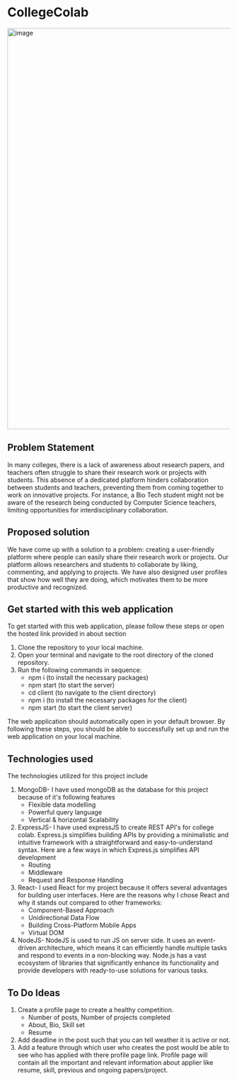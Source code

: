 # CollegeColab
<img width="905" alt="image" src="https://github.com/envision79/CollegeColab/assets/71789479/872f1800-13fb-4248-ac3e-167a177b2aad">

## Problem Statement
In many colleges, there is a lack of awareness about research papers, and teachers often struggle to share their research work or projects with students. This absence of a dedicated platform hinders collaboration between students and teachers, preventing them from coming together to work on innovative projects. For instance, a Bio Tech student might not be aware of the research being conducted by Computer Science teachers, limiting opportunities for interdisciplinary collaboration.
 	
## Proposed solution
We have come up with a solution to a problem: creating a user-friendly platform where people can easily share their research work or projects. Our platform allows researchers and students to collaborate by liking, commenting, and applying to projects. We have also designed user profiles that show how well they are doing, which motivates them to be more productive and recognized.

## Get started with this web application
To get started with this web application, please follow these steps or open the hosted link provided in about section
1. Clone the repository to your local machine.
2. Open your terminal and navigate to the root directory of the cloned repository.
3. Run the following commands in sequence:
   - npm i (to install the necessary packages)
   - npm start (to start the server)
   - cd client (to navigate to the client directory)
   - npm i (to install the necessary packages for the client)
   - npm start (to start the client server)
   
The web application should automatically open in your default browser.
By following these steps, you should be able to successfully set up and run the web application on your local machine.

## Technologies used
The technologies utilized for this project include 
1. MongoDB- I have used mongoDB as the database for this project because of it's following features
    - Flexible data modelling
    - Powerful query language
    - Vertical & horizontal Scalability
2. ExpressJS- I have used expressJS to create REST API's for college colab. Express.js simplifies building APIs by providing a minimalistic and intuitive framework with a straightforward and easy-to-understand syntax. Here are a few ways in which Express.js simplifies API development 
    - Routing
    - Middleware
    - Request and Response Handling
3. React- I used React for my project because it offers several advantages for building user interfaces. Here are the reasons why I chose React and why it stands out compared to other frameworks:
    - Component-Based Approach
    - Unidirectional Data Flow
    - Building Cross-Platform Mobile Apps
    - Virtual DOM
4. NodeJS- NodeJS is used to run JS on server side. It uses an event-driven architecture, which means it can efficiently handle multiple tasks and respond to events in a non-blocking way. Node.js has a vast ecosystem of libraries that significantly enhance its functionality and provide developers with ready-to-use solutions for various tasks.

## To Do Ideas
1. Create a profile page to create a healthy competition.
   - Number of posts, Number of projects completed
   - About, Bio, Skill set
   - Resume
2. Add deadline in the post such that you can tell weather it is active or not.
3. Add a feature through which user who creates the post would be able to see who has applied with there profile page link. Profile page will contain all the important and relevant information about applier like resume, skill, previous and ongoing papers/project.

